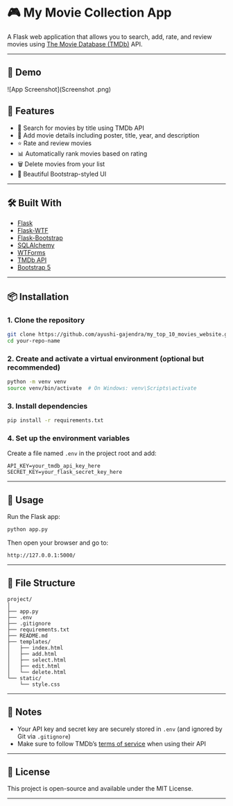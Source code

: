 # 🎮 My Movie Collection App

A Flask web application that allows you to search, add, rate, and review movies using [The Movie Database (TMDb)](https://www.themoviedb.org/) API.

---

## 📸 Demo

![App Screenshot](Screenshot .png)



## 🚀 Features

* 🔎 Search for movies by title using TMDb API
* 🎥 Add movie details including poster, title, year, and description
* ⭐ Rate and review movies
* 📊 Automatically rank movies based on rating
* 🗑️ Delete movies from your list
* 💅 Beautiful Bootstrap-styled UI

---

## 🛠️ Built With

* [Flask](https://flask.palletsprojects.com/)
* [Flask-WTF](https://flask-wtf.readthedocs.io/)
* [Flask-Bootstrap](https://pythonhosted.org/Flask-Bootstrap/)
* [SQLAlchemy](https://www.sqlalchemy.org/)
* [WTForms](https://wtforms.readthedocs.io/)
* [TMDb API](https://developer.themoviedb.org/)
* [Bootstrap 5](https://getbootstrap.com/)


---

## 📦 Installation

### 1. Clone the repository

```bash
git clone https://github.com/ayushi-gajendra/my_top_10_movies_website.git
cd your-repo-name
```

### 2. Create and activate a virtual environment (optional but recommended)

```bash
python -m venv venv
source venv/bin/activate  # On Windows: venv\Scripts\activate
```

### 3. Install dependencies

```bash
pip install -r requirements.txt
```

### 4. Set up the environment variables

Create a file named `.env` in the project root and add:

```env
API_KEY=your_tmdb_api_key_here
SECRET_KEY=your_flask_secret_key_here
```

---

## 🧠 Usage

Run the Flask app:

```bash
python app.py
```

Then open your browser and go to:

```
http://127.0.0.1:5000/
```

---

## 📁 File Structure

```
project/
│
├── app.py
├── .env
├── .gitignore
├── requirements.txt
├── README.md
├── templates/
│   ├── index.html
│   ├── add.html
│   ├── select.html
│   ├── edit.html
│   └── delete.html
└── static/
    └── style.css
```

---

## 🔐 Notes

* Your API key and secret key are securely stored in `.env` (and ignored by Git via `.gitignore`)
* Make sure to follow TMDb’s [terms of service](https://www.themoviedb.org/terms-of-use) when using their API

---

## 📝 License

This project is open-source and available under the MIT License.

---
